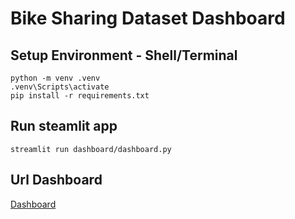 # Bike Sharing Dataset Dashboard

## Setup Environment - Shell/Terminal
```
python -m venv .venv
.venv\Scripts\activate
pip install -r requirements.txt
```

## Run steamlit app
```
streamlit run dashboard/dashboard.py
```

## Url Dashboard

[Dashboard](https://bike-sharing-dashboard-tfrs.streamlit.app/)

